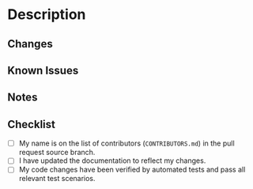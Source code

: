 # Description

## Changes

## Known Issues

## Notes

## Checklist

- [ ] My name is on the list of contributors (`CONTRIBUTORS.md`) in the pull request source branch.
- [ ] I have updated the documentation to reflect my changes.
- [ ] My code changes have been verified by automated tests and pass all relevant test scenarios.
